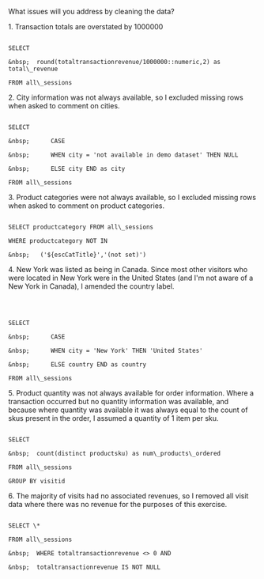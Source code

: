 What issues will you address by cleaning the data?





1\. Transaction totals are overstated by 1000000



```

SELECT

&nbsp;	round(totaltransactionrevenue/1000000::numeric,2) as total\_revenue

FROM all\_sessions

```



2\. City information was not always available, so I excluded missing rows when asked to comment on cities.



```

SELECT

&nbsp;		CASE 

&nbsp;		WHEN city = 'not available in demo dataset' THEN NULL

&nbsp;		ELSE city END as city

FROM all\_sessions

```



3\. Product categories were not always available, so I excluded missing rows when asked to comment on product categories.



```

SELECT productcategory FROM all\_sessions

WHERE productcategory NOT IN

&nbsp;   ('${escCatTitle}','(not set)')

```



4\. New York was listed as being in Canada. Since most other visitors who were located in New York were in the United States (and I'm not aware of a New York in Canada), I amended the country label.



&nbsp;		

```

SELECT

&nbsp;		CASE

&nbsp;		WHEN city = 'New York' THEN 'United States'

&nbsp;		ELSE country END as country

FROM all\_sessions

```



5\. Product quantity was not always available for order information. Where a transaction occurred but no quantity information was available, and because where quantity was available it was always equal to the count of skus present in the order, I assumed a quantity of 1 item per sku.



```

SELECT 

&nbsp;	count(distinct productsku) as num\_products\_ordered

FROM all\_sessions

GROUP BY visitid

```



6\. The majority of visits had no associated revenues, so I removed all visit data where there was no revenue for the purposes of this exercise.



```

SELECT \*

FROM all\_sessions

&nbsp;	WHERE totaltransactionrevenue <> 0 AND

&nbsp;	totaltransactionrevenue IS NOT NULL

```

